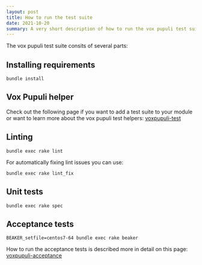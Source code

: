 ```yaml
---
layout: post
title: How to run the test suite
date: 2021-10-20
summary: A very short description of how to run the vox pupuli test suite.
---
```


The vox pupuli test suite consits of several parts:

## Installing requirements

`bundle install`

## Vox Pupuli helper

Check out the following page if you want to add a test suite to your module or want
to learn more about the vox pupuli test helpers:
[voxpupuli-test](https://github.com/voxpupuli/voxpupuli-test)

## Linting

`bundle exec rake lint`

For automatically fixing lint issues you can use:

`bundle exec rake lint_fix`

## Unit tests

`bundle exec rake spec`

## Acceptance tests

`BEAKER_setfile=centos7-64 bundle exec rake beaker`

How to run the acceptance tests is described more in detail on this page:
[voxpupuli-acceptance](https://github.com/voxpupuli/voxpupuli-acceptance/#running-tests)
